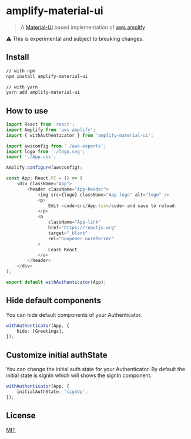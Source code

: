 # amplify-material-ui

> A [Material-UI](https://github.com/mui-org/material-ui) based implementation of [aws amplify](https://github.com/aws-amplify/amplify-js)

:warning: This is experimental and subject to breaking changes.

## Install

```sh
// with npm
npm install amplify-material-ui

// with yarn
yarn add amplify-material-ui
```

## How to use

```typescript
import React from 'react';
import Amplify from 'aws-amplify';
import { withAuthenticator } from 'amplify-material-ui';

import awsconfig from './aws-exports';
import logo from './logo.svg';
import './App.css';

Amplify.configure(awsconfig);

const App: React.FC = () => (
    <div className="App">
        <header className="App-header">
            <img src={logo} className="App-logo" alt="logo" />
            <p>
                Edit <code>src/App.tsx</code> and save to reload.
            </p>
            <a
                className="App-link"
                href="https://reactjs.org"
                target="_blank"
                rel="noopener noreferrer"
            >
                Learn React
            </a>
        </header>
    </div>
);

export default withAuthenticator(App);
```

## Hide default components

You can hide default components of your Authenticator.

```typescript
withAuthenticator(App, {
    hide: [Greetings],
});
```

## Customize initial authState

You can change the initial auth state for your Authenticator. By default the initial state is signIn which will shows the signIn component.

```typescript
withAuthenticator(App, {
    initialAuthState: 'signUp',
});
```

## License

[MIT](LICENSE)
